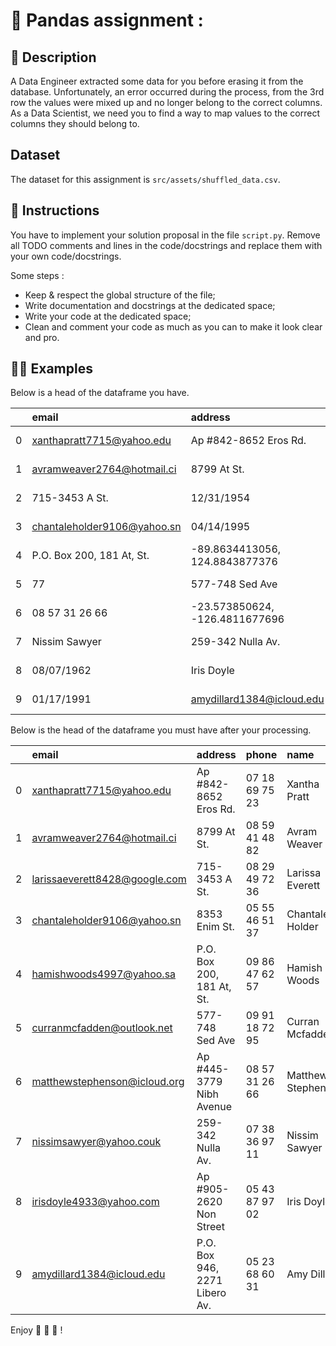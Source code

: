 # 🐼 Pandas assignment : 

## 📙 Description
A Data Engineer extracted some data for you before erasing it from the database. Unfortunately, an error occurred during the process, from the 3rd row the values were mixed up and no longer belong to the correct columns. As a Data Scientist, we need you to find a way to map values to the correct columns they should belong to.

## Dataset
The dataset for this assignment is `src/assets/shuffled_data.csv`.

## 📖 Instructions
You have to implement your solution proposal in the file `script.py`. Remove all TODO comments and lines in the code/docstrings and replace them with your own code/docstrings.

Some steps :
- Keep & respect the global structure of the file;
- Write documentation and docstrings at the dedicated space;
- Write your code at the dedicated space;
- Clean and comment your code as much as you can to make it look clear and pro.

<!-- ## 💡 Hints 💡
Some hints to help you in your adventure :
- ;
- ; -->

## 👩‍🏫 Examples
Below is a head of the dataframe you have.

|    | email                       | address                        | phone                         | name                          | geo_location                   | lucky_number                   | birth_date                     |
|---:|:----------------------------|:-------------------------------|:------------------------------|:------------------------------|:-------------------------------|:-------------------------------|:-------------------------------|
|  0 | xanthapratt7715@yahoo.edu   | Ap #842-8652 Eros Rd.          | 07 18 69 75 23                | Xantha Pratt                  | -13.684769792, -0.618230272    | 36                             | 10/20/1957                     |
|  1 | avramweaver2764@hotmail.ci  | 8799 At St.                    | 08 59 41 48 82                | Avram Weaver                  | -85.7535678464, -100.224569856 | 28                             | 04/05/1981                     |
|  2 | 715-3453 A St.              | 12/31/1954                     | Larissa Everett               | 08 29 49 72 36                | larissaeverett8428@google.com  | 26.2019121152, -15.0919571456  | 72                             |
|  3 | chantaleholder9106@yahoo.sn | 04/14/1995                     | 8353 Enim St.                 | 71.7450401792, 177.6485578752 | Chantale Holder                | 49                             | 05 55 46 51 37                 |
|  4 | P.O. Box 200, 181 At, St.   | -89.8634413056, 124.8843877376 | 09 86 47 62 57                | hamishwoods4997@yahoo.sa      | 96                             | 03/15/1998                     | Hamish Woods                   |
|  5 | 77                          | 577-748 Sed Ave                | 71.4287332352, -60.3587833856 | 09 91 18 72 95                | curranmcfadden@outlook.net     | 01/17/1991                     | Curran Mcfadden                |
|  6 | 08 57 31 26 66              | -23.573850624, -126.4811677696 | Matthew Stephenson            | Ap #445-3779 Nibh Avenue      | 72                             | 12/31/1965                     | matthewstephenson@icloud.org   |
|  7 | Nissim Sawyer               | 259-342 Nulla Av.              | 01/11/1987                    | 07 38 36 97 11                | nissimsawyer@yahoo.couk        | 84                             | -86.5503683584, -63.9793779712 |
|  8 | 08/07/1962                  | Iris Doyle                     | irisdoyle4933@yahoo.com       | 10                            | 25.0994029568, -137.5596455936 | Ap #905-2620 Non Street        | 05 43 87 97 02                 |
|  9 | 01/17/1991                  | amydillard1384@icloud.edu      | 70                            | P.O. Box 946, 2271 Libero Av. | 05 23 68 60 31                 | -17.794721792, -174.4635995136 | Amy Dillard                    |

Below is the head of the dataframe you must have after your processing.

|    | email                         | address                       | phone          | name               | geo_location                   |   lucky_number | birth_date   |
|---:|:------------------------------|:------------------------------|:---------------|:-------------------|:-------------------------------|---------------:|:-------------|
|  0 | xanthapratt7715@yahoo.edu     | Ap #842-8652 Eros Rd.         | 07 18 69 75 23 | Xantha Pratt       | -13.684769792, -0.618230272    |             36 | 10/20/1957   |
|  1 | avramweaver2764@hotmail.ci    | 8799 At St.                   | 08 59 41 48 82 | Avram Weaver       | -85.7535678464, -100.224569856 |             28 | 04/05/1981   |
|  2 | larissaeverett8428@google.com | 715-3453 A St.                | 08 29 49 72 36 | Larissa Everett    | 26.2019121152, -15.0919571456  |             72 | 12/31/1954   |
|  3 | chantaleholder9106@yahoo.sn   | 8353 Enim St.                 | 05 55 46 51 37 | Chantale Holder    | 71.7450401792, 177.6485578752  |             49 | 04/14/1995   |
|  4 | hamishwoods4997@yahoo.sa      | P.O. Box 200, 181 At, St.     | 09 86 47 62 57 | Hamish Woods       | -89.8634413056, 124.8843877376 |             96 | 03/15/1998   |
|  5 | curranmcfadden@outlook.net    | 577-748 Sed Ave               | 09 91 18 72 95 | Curran Mcfadden    | 71.4287332352, -60.3587833856  |             77 | 01/17/1991   |
|  6 | matthewstephenson@icloud.org  | Ap #445-3779 Nibh Avenue      | 08 57 31 26 66 | Matthew Stephenson | -23.573850624, -126.4811677696 |             72 | 12/31/1965   |
|  7 | nissimsawyer@yahoo.couk       | 259-342 Nulla Av.             | 07 38 36 97 11 | Nissim Sawyer      | -86.5503683584, -63.9793779712 |             84 | 01/11/1987   |
|  8 | irisdoyle4933@yahoo.com       | Ap #905-2620 Non Street       | 05 43 87 97 02 | Iris Doyle         | 25.0994029568, -137.5596455936 |             10 | 08/07/1962   |
|  9 | amydillard1384@icloud.edu     | P.O. Box 946, 2271 Libero Av. | 05 23 68 60 31 | Amy Dillard        | -17.794721792, -174.4635995136 |             70 | 01/17/1991   |


Enjoy 🚀 🚀 🚀  !